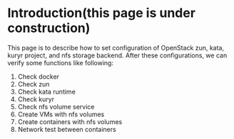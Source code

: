 # Introduction(this page is under construction)
This page is to describe how to set configuration of OpenStack zun, kata, kuryr project, and nfs storage backend.
After these configurations, we can verify some functions like following:  
1. Check docker
2. Check zun
3. Check kata runtime
4. Check kuryr
5. Check nfs volume service
6. Create VMs with nfs volumes
7. Create containers with nfs volumes
8. Network test between containers

 
